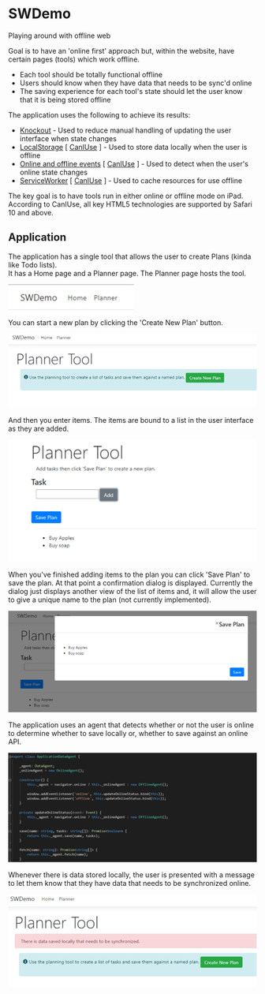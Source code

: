 # SWDemo
Playing around with offline web

Goal is to have an 'online first' approach but, within the website, have certain pages (tools) which work offline.

* Each tool should be totally functional offline
* Users should know when they have data that needs to be sync'd online
* The saving experience for each tool's state should let the user know that it is being stored offline

The application uses the following to achieve its results:

* [Knockout](https://knockoutjs.com) - Used to reduce manual handling of updating the user interface when state changes
* [LocalStorage](https://developer.mozilla.org/en-US/docs/Web/API/Window/localStorage) [ [CanIUse](https://caniuse.com/#search=localStorage) ] - Used to store data locally when the user is offline
* [Online and offline events](https://developer.mozilla.org/en-US/docs/Web/API/NavigatorOnLine/Online_and_offline_events) [ [CanIUse](https://caniuse.com/#search=online) ] - Used to detect when the user's online state changes
* [ServiceWorker](https://developer.mozilla.org/en-US/docs/Web/API/ServiceWorker) [ [CanIUse](https://caniuse.com/#search=ServiceWorkers) ] - Used to cache resources for use offline

The key goal is to have tools run in either online or offline mode on iPad.  According to CanIUse, all key HTML5 technologies are supported by Safari 10 and above.

## Application

The application has a single tool that allows the user to create Plans (kinda like Todo lists).  
It has a Home page and a Planner page.  The Planner page hosts the tool.

![Application Menu](/images/application-menu.jpg)

You can start a new plan by clicking the 'Create New Plan' button.

![Save dialog](/images/create-new-plan.png)

And then you enter items.  The items are bound to a list in the user interface as they are added.

![Save dialog](/images/create-plan.png)

When you've finished adding items to the plan you can click 'Save Plan' to save the plan.  At that point a confirmation dialog is displayed.
Currently the dialog just displays another view of the list of items and, it will allow the user to give a unique name to the plan (not currently implemented).

![Save dialog](/images/saving.png)

The application uses an agent that detects whether or not the user is online to determine whether to save locally or, whether to save against an online API.

![Save dialog](/images/data-agent.png)

Whenever there is data stored locally, the user is presented with a message to let them know that they have data that needs to be synchronized online.

![Local data warning message](/images/local-data-warning.png)

